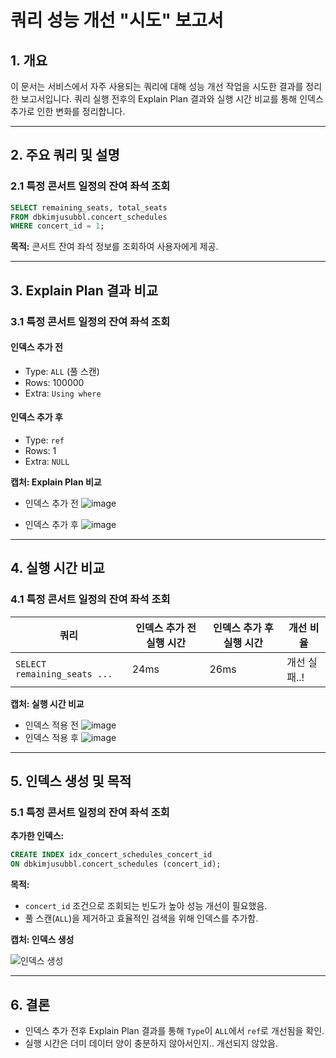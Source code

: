 
# 쿼리 성능 개선 "시도" 보고서

## 1. 개요
이 문서는 서비스에서 자주 사용되는 쿼리에 대해 성능 개선 작업을 시도한 결과를 정리한 보고서입니다.
쿼리 실행 전후의 Explain Plan 결과와 실행 시간 비교를 통해 인덱스 추가로 인한 변화를 정리합니다.

---

## 2. 주요 쿼리 및 설명
### 2.1 특정 콘서트 일정의 잔여 좌석 조회
```sql
SELECT remaining_seats, total_seats
FROM dbkimjusubbl.concert_schedules
WHERE concert_id = 1;
```
**목적:** 콘서트 잔여 좌석 정보를 조회하여 사용자에게 제공.

---

## 3. Explain Plan 결과 비교
### 3.1 특정 콘서트 일정의 잔여 좌석 조회
#### 인덱스 추가 전
- Type: `ALL` (풀 스캔)
- Rows: 100000
- Extra: `Using where`

#### 인덱스 추가 후
- Type: `ref`
- Rows: 1
- Extra: `NULL`

**캡처: Explain Plan 비교**
- 인덱스 추가 전
  ![image](https://github.com/itstimi-XD/ConcertReservation/blob/doc/query-index-improvements/document/pic/%EC%8A%A4%ED%81%AC%EB%A6%B0%EC%83%B7%202024-11-16%20%EC%98%A4%EC%A0%84%208.48.16.png?raw=true)


- 인덱스 추가 후
  ![image](https://github.com/itstimi-XD/ConcertReservation/blob/doc/query-index-improvements/document/pic/%EC%8A%A4%ED%81%AC%EB%A6%B0%EC%83%B7%202024-11-16%20%EC%98%A4%EC%A0%84%208.53.39.png?raw=true)



---

## 4. 실행 시간 비교
### 4.1 특정 콘서트 일정의 잔여 좌석 조회
| 쿼리                              | 인덱스 추가 전 실행 시간 | 인덱스 추가 후 실행 시간 | 개선 비율    |
|-----------------------------------|----------------|----------------|----------|
| `SELECT remaining_seats ...`      | 24ms            | 26ms           | 개선 실패..! |

**캡처: 실행 시간 비교**
- 인덱스 적용 전
  ![image](https://github.com/itstimi-XD/ConcertReservation/blob/doc/query-index-improvements/document/pic/before_indexing_consert_schedule.png?raw=true)
- 인덱스 적용 후
  ![image](https://github.com/itstimi-XD/ConcertReservation/blob/doc/query-index-improvements/document/pic/%EC%8A%A4%ED%81%AC%EB%A6%B0%EC%83%B7%202024-11-16%20%EC%98%A4%EC%A0%84%208.57.22.png?raw=true)

---

## 5. 인덱스 생성 및 목적
### 5.1 특정 콘서트 일정의 잔여 좌석 조회
**추가한 인덱스:**
```sql
CREATE INDEX idx_concert_schedules_concert_id
ON dbkimjusubbl.concert_schedules (concert_id);
```

**목적:**
- `concert_id` 조건으로 조회되는 빈도가 높아 성능 개선이 필요했음.
- 풀 스캔(`ALL`)을 제거하고 효율적인 검색을 위해 인덱스를 추가함.

**캡처: 인덱스 생성**

![인덱스 생성](https://github.com/itstimi-XD/ConcertReservation/blob/doc/query-index-improvements/document/pic/%EC%8A%A4%ED%81%AC%EB%A6%B0%EC%83%B7%202024-11-16%20%EC%98%A4%EC%A0%84%208.58.18.png?raw=true)

---

## 6. 결론
- 인덱스 추가 전후 Explain Plan 결과를 통해 `Type`이 `ALL`에서 `ref`로 개선됨을 확인.
- 실행 시간은 더미 데이터 양이 충분하지 않아서인지.. 개선되지 않았음.
